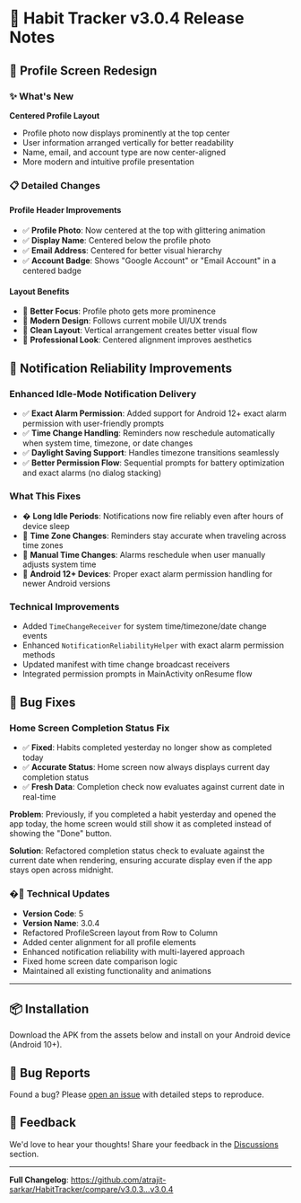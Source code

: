 # 🎯 Habit Tracker v3.0.4 Release Notes

## 🎨 Profile Screen Redesign

### ✨ What's New

**Centered Profile Layout**
- Profile photo now displays prominently at the top center
- User information arranged vertically for better readability
- Name, email, and account type are now center-aligned
- More modern and intuitive profile presentation

### 📋 Detailed Changes

#### Profile Header Improvements
- ✅ **Profile Photo**: Now centered at the top with glittering animation
- ✅ **Display Name**: Centered below the profile photo
- ✅ **Email Address**: Centered for better visual hierarchy
- ✅ **Account Badge**: Shows "Google Account" or "Email Account" in a centered badge

#### Layout Benefits
- 🎯 **Better Focus**: Profile photo gets more prominence
- 📱 **Modern Design**: Follows current mobile UI/UX trends
- 🌟 **Clean Layout**: Vertical arrangement creates better visual flow
- 💎 **Professional Look**: Centered alignment improves aesthetics

## 🔔 Notification Reliability Improvements

### Enhanced Idle-Mode Notification Delivery
- ✅ **Exact Alarm Permission**: Added support for Android 12+ exact alarm permission with user-friendly prompts
- ✅ **Time Change Handling**: Reminders now reschedule automatically when system time, timezone, or date changes
- ✅ **Daylight Saving Support**: Handles timezone transitions seamlessly
- ✅ **Better Permission Flow**: Sequential prompts for battery optimization and exact alarms (no dialog stacking)

### What This Fixes
- � **Long Idle Periods**: Notifications now fire reliably even after hours of device sleep
- 🐛 **Time Zone Changes**: Reminders stay accurate when traveling across time zones
- 🐛 **Manual Time Changes**: Alarms reschedule when user manually adjusts system time
- 🐛 **Android 12+ Devices**: Proper exact alarm permission handling for newer Android versions

### Technical Improvements
- Added `TimeChangeReceiver` for system time/timezone/date change events
- Enhanced `NotificationReliabilityHelper` with exact alarm permission methods
- Updated manifest with time change broadcast receivers
- Integrated permission prompts in MainActivity onResume flow

## 🐛 Bug Fixes

### Home Screen Completion Status Fix
- ✅ **Fixed**: Habits completed yesterday no longer show as completed today
- ✅ **Accurate Status**: Home screen now always displays current day completion status
- ✅ **Fresh Data**: Completion check now evaluates against current date in real-time

**Problem**: Previously, if you completed a habit yesterday and opened the app today, the home screen would still show it as completed instead of showing the "Done" button.

**Solution**: Refactored completion status check to evaluate against the current date when rendering, ensuring accurate display even if the app stays open across midnight.

### �🔧 Technical Updates
- **Version Code**: 5
- **Version Name**: 3.0.4
- Refactored ProfileScreen layout from Row to Column
- Added center alignment for all profile elements
- Enhanced notification reliability with multi-layered approach
- Fixed home screen date comparison logic
- Maintained all existing functionality and animations

---

## 📦 Installation

Download the APK from the assets below and install on your Android device (Android 10+).

## 🐛 Bug Reports

Found a bug? Please [open an issue](https://github.com/atrajit-sarkar/HabitTracker/issues) with detailed steps to reproduce.

## 💬 Feedback

We'd love to hear your thoughts! Share your feedback in the [Discussions](https://github.com/atrajit-sarkar/HabitTracker/discussions) section.

---

**Full Changelog**: https://github.com/atrajit-sarkar/HabitTracker/compare/v3.0.3...v3.0.4
